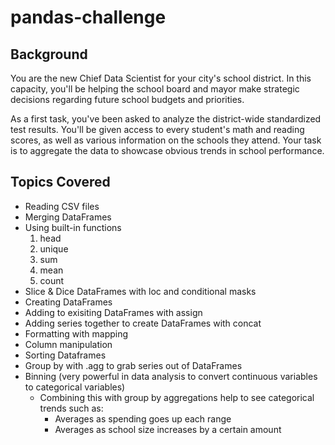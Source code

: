 # pandas-challenge
## Background
You are the new Chief Data Scientist for your city's school district. In this capacity, you'll be helping the school board and mayor make strategic decisions regarding future school budgets and priorities.

As a first task, you've been asked to analyze the district-wide standardized test results. You'll be given access to every student's math and reading scores, as well as various information on the schools they attend. Your task is to aggregate the data to showcase obvious trends in school performance.
## Topics Covered
- Reading CSV files
- Merging DataFrames
- Using built-in functions
    1. head
    2. unique
    3. sum
    4. mean
    5. count
- Slice & Dice DataFrames with loc and conditional masks
- Creating DataFrames
- Adding to exisiting DataFrames with assign
- Adding series together to create DataFrames with concat
- Formatting with mapping
- Column manipulation
- Sorting Dataframes
- Group by with .agg to grab series out of DataFrames
- Binning (very powerful in data analysis to convert continuous variables to categorical variables)
    - Combining this with group by aggregations help to see categorical trends such as:
        - Averages as spending goes up each range
        - Averages as school size increases by a certain amount